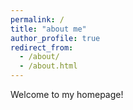 ```yaml
---
permalink: /
title: "about me"
author_profile: true
redirect_from: 
  - /about/
  - /about.html
---
```


Welcome to my homepage!